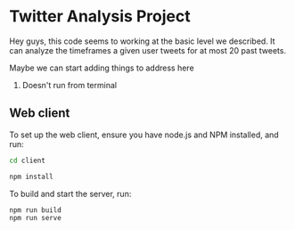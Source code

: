# Twitter Analysis Project

Hey guys, this code seems to working at the basic level we described. It can analyze the timeframes a given user tweets for at most 20 past tweets.


Maybe we can start adding things to address here
1. Doesn't run from terminal

## Web client

To set up the web client, ensure you have node.js and NPM installed, and run:

```bash
cd client

npm install
```

To build and start the server, run:
```bash
npm run build
npm run serve
```
